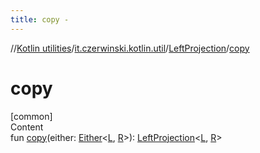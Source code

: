 ```yaml
---
title: copy -
---
```

//[Kotlin utilities](../../index.html)/[it.czerwinski.kotlin.util](../index.html)/[LeftProjection](index.html)/[copy](copy.html)



# copy  
[common]  
Content  
fun [copy](copy.html)(either: [Either](../-either/index.html)<[L](index.html), [R](index.html)>): [LeftProjection](index.html)<[L](index.html), [R](index.html)>  



